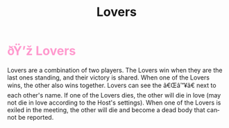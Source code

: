 ﻿---
lang: en-US
title: Lovers
prev: Egoist
next: Rainbow
---
# <font color=#ff9ace>ðŸ’ž <b>Lovers</b></font> <Badge text="Miscellaneous" type="tip" vertical="middle"/>

Lovers are a combination of two players. The Lovers win when they are the last ones standing, and their victory is shared. When one of the Lovers wins, the other also wins together. Lovers can see the ã€Œâ™¥ã€ next to each other's name. If one of the Lovers dies, the other will die in love (may not die in love according to the Host's settings). When one of the Lovers is exiled in the meeting, the other will die and become a dead body that cannot be reported.